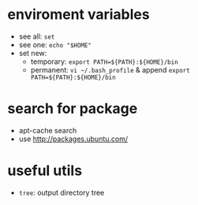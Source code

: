 # enviroment variables
- see all: `set`
- see one: `echo "$HOME"`
- set new: 
    + temporary: `export PATH=${PATH}:${HOME}/bin`
    + permanent: `vi ~/.bash_profile` & append `export PATH=${PATH}:${HOME}/bin`

# search for package
- apt-cache search <name>
- use http://packages.ubuntu.com/

# useful utils
- `tree`: output directory tree
